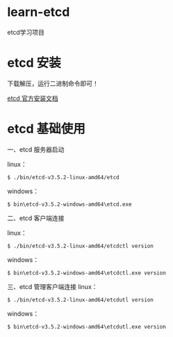 # learn-etcd
etcd学习项目

# etcd 安装

下载解压，运行二进制命令即可！

[etcd 官方安装文档](https://etcd.io/docs/v3.5/install/)

# etcd 基础使用

一、etcd 服务器启动

linux：
```shell
$ ./bin/etcd-v3.5.2-linux-amd64/etcd
```

windows：
```shell
$ bin\etcd-v3.5.2-windows-amd64\etcd.exe
```

二、etcd 客户端连接

linux：
```shell
$ ./bin/etcd-v3.5.2-linux-amd64/etcdctl version
```

windows：
```shell
$ bin\etcd-v3.5.2-windows-amd64\etcdctl.exe version
```

三、etcd 管理客户端连接
linux：
```shell
$ ./bin/etcd-v3.5.2-linux-amd64/etcdutl version
```

windows：
```shell
$ bin\etcd-v3.5.2-windows-amd64\etcdutl.exe version
```